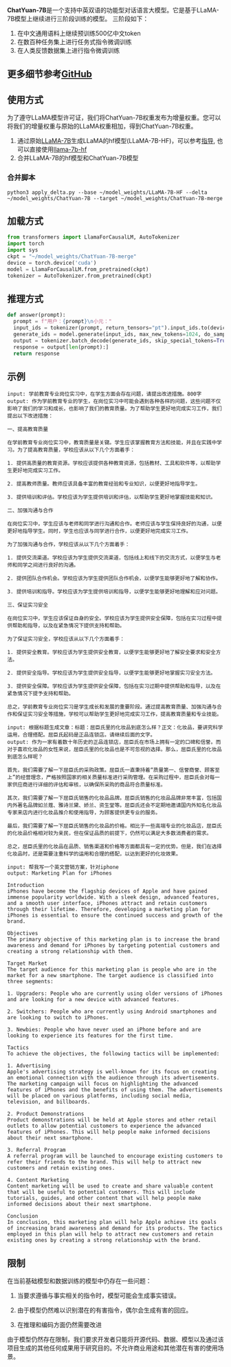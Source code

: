
**ChatYuan-7B**是一个支持中英双语的功能型对话语言大模型。它是基于LLaMA-7B模型上继续进行三阶段训练的模型。
三阶段如下：
1. 在中文通用语料上继续预训练500亿中文token
2. 在数百种任务集上进行任务式指令微调训练
3. 在人类反馈数据集上进行指令微调训练


## 更多细节参考[GitHub](https://github.com/clue-ai/ChatYuan-7B)

## 使用方式
为了遵守LLaMA模型许可证，我们将ChatYuan-7B权重发布为增量权重。您可以将我们的增量权重与原始的LLaMA权重相加，得到ChatYuan-7B权重。

1. 通过原始[LLaMA-7B](https://github.com/facebookresearch/llama)生成LLaMA的hf模型(LLaMA-7B-HF)，可以参考[指导](https://huggingface.co/docs/transformers/main/model_doc/llama), 也可以直接使用[llama-7b-hf](https://huggingface.co/decapoda-research/llama-7b-hf)
2. 合并LLaMA-7B的hf模型和ChatYuan-7B模型
### 合并脚本
```shell
python3 apply_delta.py --base ~/model_weights/LLaMA-7B-HF --delta ~/model_weights/ChatYuan-7B --target ~/model_weights/ChatYuan-7B-merge
```

## 加载方式

```python
from transformers import LlamaForCausalLM, AutoTokenizer
import torch
import sys
ckpt = "~/model_weights/ChatYuan-7B-merge"
device = torch.device('cuda')
model = LlamaForCausalLM.from_pretrained(ckpt)
tokenizer = AutoTokenizer.from_pretrained(ckpt)
```

## 推理方式

```python
def answer(prompt):
  prompt = f"用户：{prompt}\n小元："
  input_ids = tokenizer(prompt, return_tensors="pt").input_ids.to(device)
  generate_ids = model.generate(input_ids, max_new_tokens=1024, do_sample = True, temperature = 0.7)
  output = tokenizer.batch_decode(generate_ids, skip_special_tokens=True, clean_up_tokenization_spaces=False)[0]
  response = output[len(prompt):]
  return response
```

## 示例

```
input: 学前教育专业岗位实习中，在学生方面会存在问题，请提出改进措施。800字
output: 作为学前教育专业的学生，在岗位实习中可能会遇到各种各样的问题，这些问题不仅影响了我们的学习和成长，也影响了我们的教育质量。为了帮助学生更好地完成实习工作，我们提出以下改进措施：

一、提高教育质量

在学前教育专业岗位实习中，教育质量是关键。学生应该掌握教育方法和技能，并且在实践中学习。为了提高教育质量，学校应该从以下几个方面着手：

1. 提供高质量的教育资源。学校应该提供各种教育资源，包括教材、工具和软件等，以帮助学生更好地完成实习工作。

2. 提高教师质量。教师应该具备丰富的教育经验和专业知识，以便更好地指导学生。

3. 提供培训和评估。学校应该为学生提供培训和评估，以帮助学生更好地掌握技能和知识。

二、加强沟通与合作

在岗位实习中，学生应该与老师和同学进行沟通和合作。老师应该与学生保持良好的沟通，以便更好地指导学生。同时，学生也应该与同学进行合作，以便更好地完成实习工作。

为了加强沟通与合作，学校应该从以下几个方面着手：

1. 提供交流渠道。学校应该为学生提供交流渠道，包括线上和线下的交流方式，以便学生与老师和同学之间进行良好的沟通。

2. 提供团队合作机会。学校应该为学生提供团队合作机会，以便学生能够更好地了解和协作。

3. 提供培训和指导。学校应该为学生提供培训和指导，以便学生能够更好地理解和应对问题。

三、保证实习安全

在岗位实习中，学生应该保证自身的安全。学校应该为学生提供安全保障，包括在实习过程中提供帮助和指导，以及在紧急情况下提供支持和帮助。

为了保证实习安全，学校应该从以下几个方面着手：

1. 提供安全教育。学校应该为学生提供安全教育，以便学生能够更好地了解安全要求和安全方法。

2. 提供安全指导。学校应该为学生提供安全指导，以便学生能够更好地掌握实习安全方法。

3. 提供安全保障。学校应该为学生提供安全保障，包括在实习过期中提供帮助和指导，以及在紧急情况下提予支持和帮助。

总之，学前教育专业岗位实习是学生成长和发展的重要阶段。通过提高教育质量、加强沟通与合作和保证实习安全等措施，学校可以帮助学生更好地完成实习工作，提高教育质量和专业技能。
```

```
input: 根据标题生成文章：标题：屈臣氏里的化妆品到底怎么样？正文：化妆品，要讲究科学运用，合理搭配。屈臣氏起码是正品连锁店。请继续后面的文字。
output: 作为一家有着数十年历史的正品连锁店，屈臣氏在市场上拥有一定的口碑和信誉。而对于喜欢化妆品的女性来说，屈臣氏里的化妆品也是不可忽视的选择。那么，屈臣氏里的化妆品到底怎么样呢？

首先，我们需要了解一下屈臣氏的采购政策。屈臣氏一直秉持着“质量第一、信誉商誉、顾客至上”的经营理念，严格按照国家的相关质量标准进行采购管理。在采购过程中，屈臣氏会对每一家供应商进行详细的评估和审核，以确保所采购的商品符合质量标准。

其次，我们需要了解一下屈臣氏销售的化妆品品牌。屈臣氏销售的化妆品品牌非常丰富，包括国内外著名品牌如兰蔻、雅诗兰黛、娇兰、资生堂等。屈臣氏还会不定期地邀请国内外知名化妆品专家来店内进行化妆品推介和使用指导，为顾客提供更专业的服务。

最后，我们需要了解一下屈臣氏销售的化妆品的价格。相比于一些高端专业的化妆品店，屈臣氏的化妆品价格相对较为亲民，但在保证品质的前提下，仍然可以满足大多数消费者的需求。

总之，屈臣氏里的化妆品在品质、销售渠道和价格等方面都具有一定的优势。但是，我们在选择化妆品时，还是需要注重科学的运用和合理的搭配，以达到更好的化妆效果。

```

```
input: 帮我写一个英文营销方案，针对iphone
output: Marketing Plan for iPhones

Introduction
iPhones have become the flagship devices of Apple and have gained immense popularity worldwide. With a sleek design, advanced features, and a smooth user interface, iPhones attract and retain customers through their lifetime. Therefore, developing a marketing plan for iPhones is essential to ensure the continued success and growth of the brand.

Objectives
The primary objective of this marketing plan is to increase the brand awareness and demand for iPhones by targeting potential customers and creating a strong relationship with them.

Target Market
The target audience for this marketing plan is people who are in the market for a new smartphone. The target audience is classified into three segments:

1. Upgraders: People who are currently using older versions of iPhones and are looking for a new device with advanced features.

2. Switchers: People who are currently using Android smartphones and are looking to switch to iPhones.

3. Newbies: People who have never used an iPhone before and are looking to experience its features for the first time.

Tactics
To achieve the objectives, the following tactics will be implemented:

1. Advertising
Apple's advertising strategy is well-known for its focus on creating an emotional connection with the audience through its advertisements. The marketing campaign will focus on highlighting the advanced features of iPhones and the benefits of using them. The advertisements will be placed on various platforms, including social media, television, and billboards.

2. Product Demonstrations
Product demonstrations will be held at Apple stores and other retail outlets to allow potential customers to experience the advanced features of iPhones. This will help people make informed decisions about their next smartphone.

3. Referral Program
A referral program will be launched to encourage existing customers to refer their friends to the brand. This will help to attract new customers and retain existing ones.

4. Content Marketing
Content marketing will be used to create and share valuable content that will be useful to potential customers. This will include tutorials, guides, and other content that will help people make informed decisions about their next smartphone.

Conclusion
In conclusion, this marketing plan will help Apple achieve its goals of increasing brand awareness and demand for its products. The tactics employed in this plan will help to attract new customers and retain existing ones by creating a strong relationship with the brand.
```


## 限制

在当前基础模型和数据训练的模型中仍存在一些问题：

1. 当要求遵循与事实相关的指令时，模型可能会生成事实错误。
  
2. 由于模型仍然难以识别潜在的有害指令，偶尔会生成有害的回应。
  
3. 在推理和编码方面仍然需要改进

由于模型仍然存在限制，我们要求开发者只能将开源代码、数据、模型以及通过该项目生成的其他任何成果用于研究目的。不允许商业用途和其他潜在有害的使用场景。
